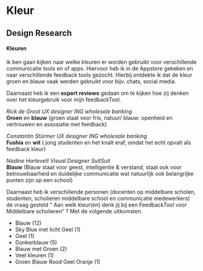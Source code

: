 # Kleur

## Design Research

#### Kleuren

Ik ben gaan kijken naar welke kleuren er worden gebruikt voor verschillende communicatie tools en of apps. Hiervoor heb ik in de Appstore gekeken en naar verschillende feedback tools gezocht. Hierbij ontdekte ik dat de kleur groen en blauw vaak werden gebruikt voor bijv. chats, social media. 

  
Daarnaast heb ik een **expert reviews** gedaan om te kijken hoe zij denken over het kleurgebruik voor mijn feedbackTool.

  
_Rick de Groot UX designer ING wholesale banking_  
**Groen** en **blauw** \(groen staat voor fris, natuur/ blauw: openheid en vertrouwen en assosiatie met feedback\)   
  
_Constantin Stürmer UX designer ING wholesale banking_  
**Fushia** en **wit** \( jong studenten en het knalt eraf, omdat het echt opvalt als feedback kleur\)

  
_Nadine Hartevelt Visual Designer SuitSuit_  
**Blauw** \(Blauw staat voor geest, intelligentie & verstand, staat ook voor betrouwbaarheid en duidelijke communicatie wat natuurlijk ook belangrijke punten zijn op een school\)  
  
Daarnaast heb ik verschillende personen \(docenten op middelbare scholen, studenten, scholieren middelbare school en communicatie medewerkers\) de vraag gesteld “ Aan welk kleur\(en\) denk jij bij een FeedbackTool voor Middelbare scholieren” ? Met de volgende uitkomsten. 

* Blauw \(12\)
* Sky Blue met licht Geel \(1\)
* Geel \(1\)
* Donkerblauw \(5\)
* Blauw met Groen \(2\)
* Veel kleuren \(1\)
* Groen Blauw Rood Geel Oranje \(1\)

